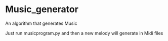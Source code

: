 # Music_generator
 An algorithm that generates Music


Just run musicprogram.py and then a new melody will generate in Midi files